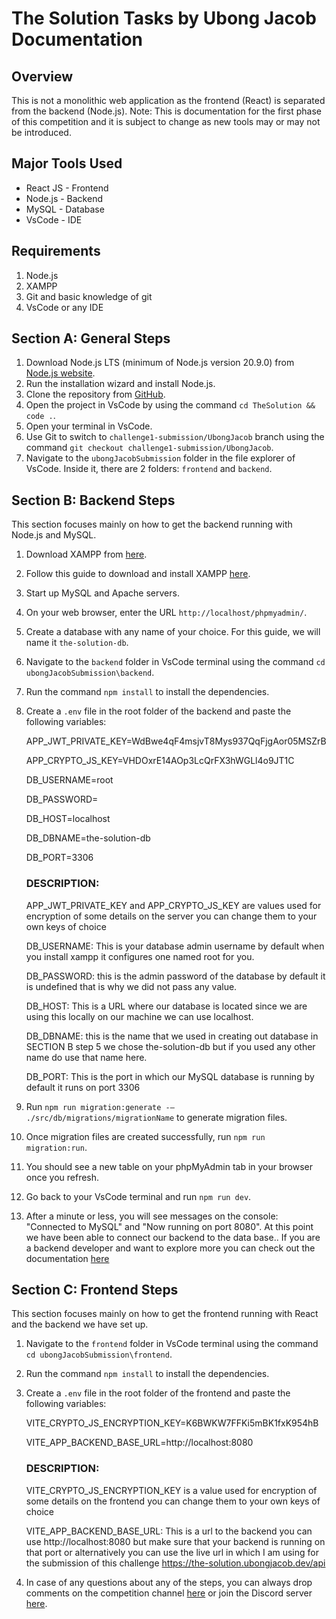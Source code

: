 # The Solution Tasks by Ubong Jacob Documentation

## Overview

This is not a monolithic web application as the frontend (React) is separated from the backend (Node.js). Note: This is documentation for the first phase of this competition and it is subject to change as new tools may or may not be introduced.

## Major Tools Used

- React JS - Frontend
- Node.js - Backend
- MySQL - Database
- VsCode - IDE

## Requirements

1. Node.js
2. XAMPP
3. Git and basic knowledge of git
4. VsCode or any IDE

## Section A: General Steps

1. Download Node.js LTS (minimum of Node.js version 20.9.0) from [Node.js website](https://nodejs.org/en).
2. Run the installation wizard and install Node.js.
3. Clone the repository from [GitHub](https://github.com/UbongJacob/TheSolution.git).
4. Open the project in VsCode by using the command `cd TheSolution && code .`.
5. Open your terminal in VsCode.
6. Use Git to switch to `challenge1-submission/UbongJacob` branch using the command `git checkout challenge1-submission/UbongJacob`.
7. Navigate to the `ubongJacobSubmission` folder in the file explorer of VsCode. Inside it, there are 2 folders: `frontend` and `backend`.

## Section B: Backend Steps

This section focuses mainly on how to get the backend running with Node.js and MySQL.

1. Download XAMPP from [here](https://www.apachefriends.org).
2. Follow this guide to download and install XAMPP [here](https://www.temok.com/blog/xampp-installation-on-windows).
3. Start up MySQL and Apache servers.
4. On your web browser, enter the URL `http://localhost/phpmyadmin/`.
5. Create a database with any name of your choice. For this guide, we will name it `the-solution-db`.
6. Navigate to the `backend` folder in VsCode terminal using the command `cd ubongJacobSubmission\backend`.
7. Run the command `npm install` to install the dependencies.
8. Create a `.env` file in the root folder of the backend and paste the following variables:

   APP_JWT_PRIVATE_KEY=WdBwe4qF4msjvT8Mys937QqFjgAor05MSZrB

   APP_CRYPTO_JS_KEY=VHDOxrE14AOp3LcQrFX3hWGLl4o9JT1C

   DB_USERNAME=root

   DB_PASSWORD=

   DB_HOST=localhost

   DB_DBNAME=the-solution-db

   DB_PORT=3306

   ### DESCRIPTION:

   APP_JWT_PRIVATE_KEY and APP_CRYPTO_JS_KEY are values used for encryption of some details on the server you can change them to your own keys of choice

   DB_USERNAME: This is your database admin username by default when you install xampp it configures one named root for you.

   DB_PASSWORD: this is the admin password of the database by default it is undefined that is why we did not pass any value.

   DB_HOST: This is a URL where our database is located since we are using this locally on our machine we can use localhost.

   DB_DBNAME: this is the name that we used in creating out database in SECTION B step 5 we chose the-solution-db but if you used any other name do use that name here.

   DB_PORT: This is the port in which our MySQL database is running by default it runs on port 3306

9. Run `npm run migration:generate -– ./src/db/migrations/migrationName` to generate migration files.
10. Once migration files are created successfully, run `npm run migration:run`.
11. You should see a new table on your phpMyAdmin tab in your browser once you refresh.
12. Go back to your VsCode terminal and run `npm run dev`.
13. After a minute or less, you will see messages on the console: "Connected to MySQL" and "Now running on port 8080".
    At this point we have been able to connect our backend to the data base.. If you are a backend developer and want to explore more you can check out the documentation [here](https://documenter.getpostman.com/view/19556853/2sA2r6Win5)

## Section C: Frontend Steps

This section focuses mainly on how to get the frontend running with React and the backend we have set up.

1.  Navigate to the `frontend` folder in VsCode terminal using the command `cd ubongJacobSubmission\frontend`.
2.  Run the command `npm install` to install the dependencies.
3.  Create a `.env` file in the root folder of the frontend and paste the following variables:

    VITE_CRYPTO_JS_ENCRYPTION_KEY=K6BWKW7FFKi5mBK1fxK954hB

    VITE_APP_BACKEND_BASE_URL=http://localhost:8080

    ### DESCRIPTION:

    VITE_CRYPTO_JS_ENCRYPTION_KEY is a value used for encryption of some details on the frontend you can change them to your own keys of choice

    VITE_APP_BACKEND_BASE_URL: This is a url to the backend you can use http://localhost:8080 but make sure that your backend is running on that port or alternatively you can use the live url in which I am using for the submission of this challenge https://the-solution.ubongjacob.dev/api

4.  In case of any questions about any of the steps, you can always drop comments on the competition channel [here](https://discord.com/channels/1164829493781876806/1193633156599918612) or join the Discord server [here](https://discord.gg/XC9aCT3q).
